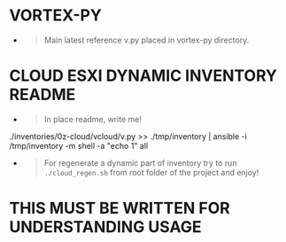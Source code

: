 # VORTEX-PY

- > Main latest reference v.py placed in vortex-py directory.

# CLOUD ESXI DYNAMIC INVENTORY README

- > In place readme, write me!

./inventories/0z-cloud/vcloud/v.py >> ./tmp/inventory | ansible -i /tmp/inventory -m shell -a "echo 1" all

- > For regenerate a dynamic part of inventory try to run ``` ./cloud_regen.sh ``` from root folder of the project and enjoy!

# THIS MUST BE WRITTEN FOR UNDERSTANDING USAGE
